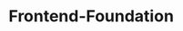 # Frontend-Foundation

<!--
- Async
   - Callback
   - Promise
   - Async Await
- Framework
   - Frameworkless
   - React
- State manager
   - Redux
- Browser
   - Event loop
   - Call stack
   - Task queue
   - Reflow Repaint
- Authority
   - jwt
   - cookie
   - session
- Design Pattern
   - OOP
   - FP
- Network
   - Lazy loading
   - Async
- Regexp
-->
